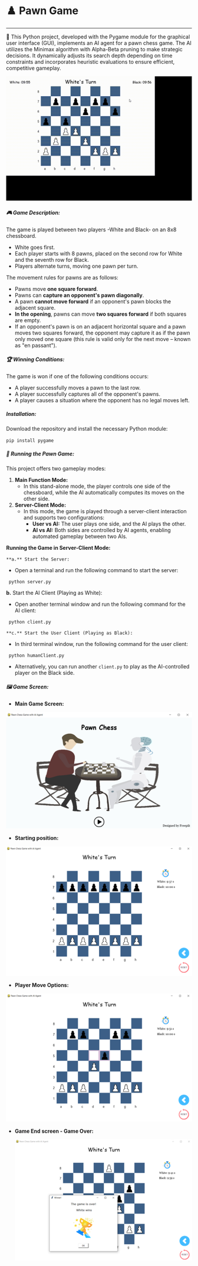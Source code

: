 # ♟️ Pawn Game

---

 🎯 This Python project, developed with the Pygame module for the graphical user interface (GUI), implements an AI agent for a pawn chess game. The AI utilizes the Minimax algorithm with Alpha-Beta pruning to make strategic decisions. It dynamically adjusts its search depth depending on time constraints and incorporates heuristic evaluations to ensure efficient, competitive gameplay.

![](./images/PawnGame.gif)

##### 🎮 Game Description:

The game is played between two players -White and Black- on an 8x8 chessboard.

* White goes first.
* Each player starts with 8 pawns, placed on the second row for White and the seventh row for Black.
* Players alternate turns, moving one pawn per turn.

The movement rules for pawns are as follows:

* Pawns move **one square forward**.
* Pawns can **capture an opponent's pawn diagonally**.
* A pawn **cannot move forward** if an opponent's pawn blocks the adjacent square.
* **In the opening**, pawns can move **two squares forward** if both squares are empty.
* If an opponent's pawn is on an adjacent horizontal square and a pawn moves two squares forward, the opponent may capture it as if the pawn only moved one square (this rule is valid only for the next move – known as "en passant").

##### **🏆 Winning Conditions:**

The game is won if one of the following conditions occurs:

* A player successfully moves a pawn to the last row.
* A player successfully captures all of the opponent's pawns.
* A player causes a situation where the opponent has no legal moves left.

##### Installation:

Download the repository and install the necessary Python module:

`pip install pygame `

##### 🚀 Running the Pawn Game:

This project offers two gameplay modes:

1. **Main Function Mode:**
   - In this stand-alone mode, the player controls one side of the chessboard, while the AI automatically computes its moves on the other side.
2. **Server-Client Mode:**
   - In this mode, the game is played through a server-client interaction and supports two configurations:
     * **User vs AI:** The user plays one side, and the AI plays the other.
     * **AI vs AI:** Both sides are controlled by AI agents, enabling automated gameplay between two AIs.

**Running the Game in Server-Client Mode:**

    **a.** Start the Server:

* Open a terminal and run the following command to start the server:

```
 python server.py
```

   **b.** Start the AI Client (Playing as White):

- Open another terminal window and run the following command for the AI client:

```
 python client.py
```

    **c.** Start the User Client (Playing as Black):

* In third terminal window, run the following command for the user client:

```
 python humanClient.py
```

- Alternatively, you can run another `client.py` to play as the AI-controlled player on the Black side.

##### 🖼️ Game Screen:

* **Main Game Screen:**

![1737544187379](image/README/1737544187379.png)

* **Starting position:**

![1737662881491](image/README/1737662881491.png)

* **Player Move Options:**

![1737662623954](image/README/1737662623954.png)

* **Game End screen - Game Over:**

  ![1737662763558](image/README/1737662763558.png)
